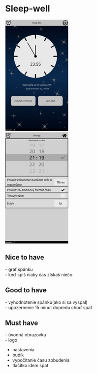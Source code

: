 <h1>Sleep-well</h1>

<div class="row">
  <div class="column">
    <img src="https://github.com/Ondrejmuran4691/Sleep-well/blob/main/Capture.PNG" alt="obrazok" width="205" height="360">
  </div>
  <div class="column">
    <img src="https://github.com/Ondrejmuran4691/Sleep-well/blob/main/Capturesss.PNG" alt="obrazok" width="205" height="360">
  </div>
</div>



<h2>Nice to have</h2>
- graf spánku<br>
- keď spíš niaky čas získaš niečo
<h2>Good to have</h2>
- vyhodnotenie spánku(ako si sa vyspal)<br>
- upozernenie 15 minut dopredu choď spať
<h2>Must have</h2>
- úvodná obrazovka<br>
- logo<br>

- nastavenia<br>
- budík<br>
- vypočítanie času zobudenia<br>
- tlačítko idem spať
